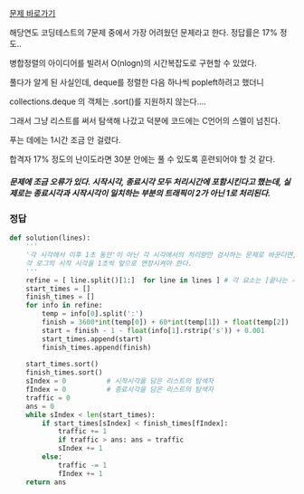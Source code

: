 [문제 바로가기](https://tech.kakao.com/2017/09/27/kakao-blind-recruitment-round-1/)

해당연도 코딩테스트의 7문제 중에서 가장 어려웠던 문제라고 한다. 정답률은 17% 정도..

병합정렬의 아이디어를 빌려서 O(nlogn)의 시간복잡도로 구현할 수 있었다. 

풀다가 알게 된 사실인데, deque를 정렬한 다음 하나씩 popleft하려고 했더니 

collections.deque 의 객체는 .sort()를 지원하지 않는다....

그래서 그냥 리스트를 써서 탐색해 나갔고 덕분에 코드에는 C언어의 스멜이 넘친다.

푸는 데에는 1시간 조금 안 걸렸다. 

합격자 17% 정도의 난이도라면 30분 안에는 풀 수 있도록 훈련되어야 할 것 같다. 

##### 문제에 조금 오류가 있다. 시작시각, 종료시각 모두 처리시간에 포함시킨다고 했는데, 실제로는 종료시각과 시작시각이 일치하는 부분의 트래픽이 2가 아닌 1로 처리된다. 



### 정답


```python
def solution(lines):
    '''
    '각 시각에서 이후 1초 동안'이 아닌 각 시각에서의 처리량만 검사하는 문제로 바꾼다면,
    각 로그의 시작 시각을 1초씩 앞으로 연장시켜야 한다.
    '''
    refine = [ line.split()[1:]  for line in lines ] # 각 요소는 [끝나는 시각, 시간] 이다.
    start_times = []
    finish_times = []
    for info in refine:
        temp = info[0].split(':')
        finish = 3600*int(temp[0]) + 60*int(temp[1]) + float(temp[2])
        start = finish - 1 - float(info[1].rstrip('s')) + 0.001 
        start_times.append(start)
        finish_times.append(finish)
    
    start_times.sort()
    finish_times.sort()
    sIndex = 0          # 시작시각을 담은 리스트의 탐색자  
    fIndex = 0          # 종료시각을 담은 리스트의 탐색자
    traffic = 0
    ans = 0
    while sIndex < len(start_times):
        if start_times[sIndex] < finish_times[fIndex]:
            traffic += 1
            if traffic > ans: ans = traffic
            sIndex += 1
        else:
            traffic -= 1
            fIndex += 1
    return ans

```

